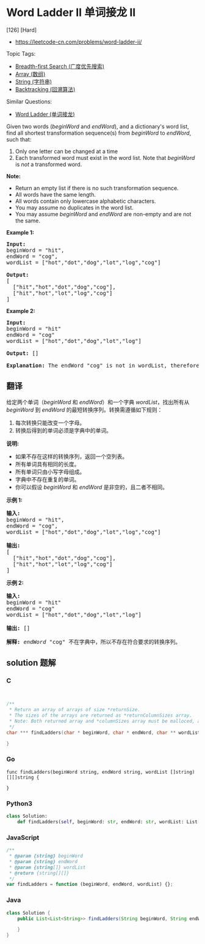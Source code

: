 # Word Ladder II 单词接龙 II

[126] [Hard]

- https://leetcode-cn.com/problems/word-ladder-ii/

Topic Tags:

- [Breadth-first Search (广度优先搜索)](https://leetcode-cn.com/tag/breadth-first-search/)
- [Array (数组)](https://leetcode-cn.com/tag/array/)
- [String (字符串)](https://leetcode-cn.com/tag/string/)
- [Backtracking (回溯算法)](https://leetcode-cn.com/tag/backtracking/)

Similar Questions:

- [Word Ladder (单词接龙)](https://leetcode-cn.com/problems/word-ladder/)

Given two words (_beginWord_ and _endWord_), and a dictionary's word list, find all shortest transformation sequence(s) from _beginWord_ to _endWord_, such that:

1.  Only one letter can be changed at a time
2.  Each transformed word must exist in the word list. Note that _beginWord_ is _not_ a transformed word.

**Note:**

- Return an empty list if there is no such transformation sequence.
- All words have the same length.
- All words contain only lowercase alphabetic characters.
- You may assume no duplicates in the word list.
- You may assume _beginWord_ and _endWord_ are non-empty and are not the same.

**Example 1:**

<pre><strong>Input:</strong>
beginWord = "hit",
endWord = "cog",
wordList = ["hot","dot","dog","lot","log","cog"]

<strong>Output:</strong>
[
  ["hit","hot","dot","dog","cog"],
&nbsp; ["hit","hot","lot","log","cog"]
]
</pre>

**Example 2:**

<pre><strong>Input:</strong>
beginWord = "hit"
endWord = "cog"
wordList = ["hot","dot","dog","lot","log"]

<strong>Output: </strong>[]

<strong>Explanation:</strong>&nbsp;The endWord "cog" is not in wordList, therefore no possible<strong>&nbsp;</strong>transformation.
</pre>

## 翻译

给定两个单词（_beginWord_ 和 _endWord_）和一个字典 _wordList_，找出所有从 _beginWord_ 到 _endWord_ 的最短转换序列。转换需遵循如下规则：

1.  每次转换只能改变一个字母。
2.  转换后得到的单词必须是字典中的单词。

**说明:**

- 如果不存在这样的转换序列，返回一个空列表。
- 所有单词具有相同的长度。
- 所有单词只由小写字母组成。
- 字典中不存在重复的单词。
- 你可以假设 _beginWord_ 和 _endWord_ 是非空的，且二者不相同。

**示例 1:**

<pre><strong>输入:</strong>
beginWord = "hit",
endWord = "cog",
wordList = ["hot","dot","dog","lot","log","cog"]

<strong>输出:</strong>
[
  ["hit","hot","dot","dog","cog"],
&nbsp; ["hit","hot","lot","log","cog"]
]
</pre>

**示例 2:**

<pre><strong>输入:</strong>
beginWord = "hit"
endWord = "cog"
wordList = ["hot","dot","dog","lot","log"]

<strong>输出: </strong>[]

<strong>解释:</strong>&nbsp;<em>endWord</em> "cog" 不在字典中，所以不存在符合要求的转换序列。</pre>

## solution 题解

### C

```c


/**
 * Return an array of arrays of size *returnSize.
 * The sizes of the arrays are returned as *returnColumnSizes array.
 * Note: Both returned array and *columnSizes array must be malloced, assume caller calls free().
 */
char *** findLadders(char * beginWord, char * endWord, char ** wordList, int wordListSize, int* returnSize, int** returnColumnSizes){

}


```

### Go

```golang
func findLadders(beginWord string, endWord string, wordList []string) [][]string {

}
```

### Python3

```python
class Solution:
    def findLadders(self, beginWord: str, endWord: str, wordList: List[str]) -> List[List[str]]:
```

### JavaScript

```javascript
/**
 * @param {string} beginWord
 * @param {string} endWord
 * @param {string[]} wordList
 * @return {string[][]}
 */
var findLadders = function (beginWord, endWord, wordList) {};
```

### Java

```java
class Solution {
    public List<List<String>> findLadders(String beginWord, String endWord, List<String> wordList) {

    }
}
```
